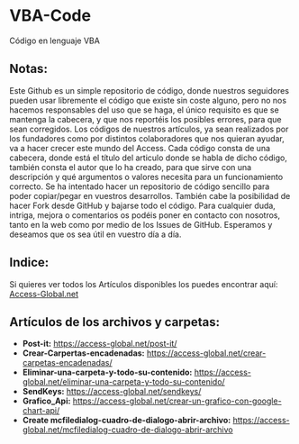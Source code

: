 
# VBA-Code

Código en lenguaje VBA

## Notas:

Este Github es un simple repositorio de código, donde nuestros seguidores pueden usar libremente el código que existe sin coste alguno, pero  no nos hacemos responsables del uso que se haga, el único requisito es que se mantenga la cabecera, y que nos reportéis los posibles errores, para que sean corregidos. 
Los códigos de nuestros artículos, ya sean realizados por los fundadores como por distintos colaboradores que nos quieran ayudar, va a hacer crecer este mundo del Access.
Cada código consta de una cabecera, donde está el título del articulo donde se habla de dicho código, también consta el autor que lo ha creado, para que sirve con una descripción y qué argumentos o valores necesita para un funcionamiento correcto.
Se ha intentado hacer un repositorio de código sencillo para poder copiar/pegar en vuestros desarrollos. También cabe la posibilidad de hacer Fork desde GitHub y bajarse todo el código.
Para cualquier duda, intriga, mejora o comentarios os podéis poner en contacto con nosotros, tanto en la web como por medio de los Issues de GitHub.  Esperamos y deseamos que os sea útil en vuestro día a día.

## Indice:

Si quieres ver todos los Artículos disponibles los puedes encontrar aquí: [Access-Global.net](https://access-global.net/)

## Artículos de los archivos y carpetas:

* **Post-it:** https://access-global.net/post-it/
* **Crear-Carpertas-encadenadas:**  https://access-global.net/crear-carpetas-encadenadas/
* **Eliminar-una-carpeta-y-todo-su-contenido:** https://access-global.net/eliminar-una-carpeta-y-todo-su-contenido/
* **SendKeys:**  https://access-global.net/sendkeys/
* **Grafico_Api:**  https://access-global.net/crear-un-grafico-con-google-chart-api/
* **Create mcfiledialog-cuadro-de-dialogo-abrir-archivo:** https://access-global.net/mcfiledialog-cuadro-de-dialogo-abrir-archivo
